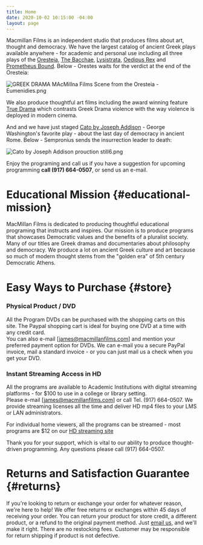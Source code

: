 ```yaml
---
title: Home
date: 2020-10-02 10:15:00 -04:00
layout: page
---
```


Macmillan Films is an independent studio that produces films about art, thought and democracy. We have the largest catalog of ancient Greek plays available anywhere - for academic and personal use including all three plays of the [Oresteia](https://www.macmillanfilms.com/programs/the-oresteia/), [The Bacchae](https://www.macmillanfilms.com/programs/the-bacchae/), [Lysistrata](https://www.macmillanfilms.com/programs/lysistrata-feature-film/), [Oedipus Rex](https://www.macmillanfilms.com/programs/oedipus-rex/) and [Prometheus Bound](https://www.macmillanfilms.com/programs/prometheus-bound/). Below - Orestes waits for the verdict at the end of the Oresteia:

![GREEK DRAMA MAcMillna Films Scene from the Oresteia - Eumenidies.png](/uploads/GREEK%20DRAMA%20MAcMillna%20Films%20Scene%20from%20the%20Oresteia%20-%20Eumenidies.png)

We also produce thoughtful art films including the award winning feature [True Drama](//TrueDramaMovie.com) which contrasts Greek Drama violence with the way violence is deployed in modern cinema.

And and we have just staged  [Cato by Joseph Addison](https://www.macmillanfilms.com/programs/cato) - George Washington's favorite play - about the last day of democracy in ancient Rome. Below - Sempronius sends the insurrection leader to death:

![Cato by Joseph Addison prouction still6.png](/uploads/Cato%20by%20Joseph%20Addison%20prouction%20still6.png)

Enjoy the programing and call us if you have a suggestion for upcoming programming **call (917) 664-0507**, or send us an e-mail.

# Educational Mission {#educational-mission}

MacMillan Films is dedicated to producing thoughtful educational programing that instructs and inspires. Our mission is to produce programs that showcases Democratic values and the benefits of a pluralist society. Many of our titles are Greek dramas and documentaries about philosophy and democracy. We produce a lot on ancient Greek culture and art because so much of modern thought stems from the "golden era" of 5th century Democratic Athens.

# Easy Ways to Purchase {#store}

### Physical Product / DVD

All the Program DVDs can be purchased with the shopping carts on this site. The Paypal shopping cart is ideal for buying one DVD at a time with any credit card.\
You can also e-mail \[james@macmillanfilms.com\] and mention your preferred payment option for DVDs. We can e-mail you a secure PayPal invoice, mail a standard invoice - or you can just mail us a check when you get your DVD.

### Instant Streaming Access in HD

All the programs are available to Academic Institutions with digital streaming platforms - for $100 to use in a college or library setting.\
Please e-mail \[james@macmillanfilms.com\] or call Tel. (917) 664-0507.
We provide streaming licenses all the time and deliver HD mp4 files to your LMS or LAN administrators.

For individual home viewers, all the programs can be streamed - most programs are $12  on our [HD streaming site](https://macmillanfilms.gumroad.com/) 

Thank you for your support, which is vital to our ability to produce thought-driven programming. Any questions please call (917) 664-0507.

# Returns and Satisfaction Guarantee {#returns}

If you're looking to return or exchange your order for whatever reason, we're here to help! We offer free returns or exchanges within 45 days of receiving your order. You can return your product for store credit, a different product, or a refund to the original payment method. Just [email us](mailto:james@brandapplause.com), and we'll make it right. There are no restocking fees. Customer may be responsible for return shipping if product is not defective.